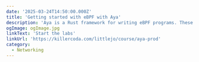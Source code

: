 ```yaml
---
date: '2025-03-24T14:50:00.000Z'
title: 'Getting started with eBPF with Aya'
description: 'Aya is a Rust framework for writing eBPF programs. These labs guide you through using it to develop eBPF programs. 🦀 + 🐝 = Aya'
ogImage: ogImage.jpg
linkText: 'Start the labs'
linkUrl: 'https://killercoda.com/littlejo/course/aya-prod'
category:
  - Networking
---
```

